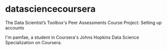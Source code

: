 # datasciencecoursera
The Data Scientist’s Toolbox's  Peer Assessments Course Project: Setting up accounts

I'm pamfae, a student in Coursera's Johns Hopkins Data Science Specialization on Coursera. 
